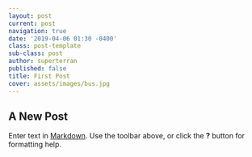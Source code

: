 ```yaml
---
layout: post
current: post
navigation: true
date: '2019-04-06 01:30 -0400'
class: post-template
sub-class: post
author: superterran
published: false
title: First Post
cover: assets/images/bus.jpg
---
```

## A New Post

Enter text in [Markdown](http://daringfireball.net/projects/markdown/). Use the toolbar above, or click the **?** button for formatting help.
